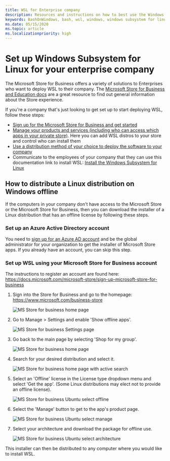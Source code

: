 ```yaml
---
title: WSL for Enterprise company
description: Resources and instructions on how to best use the Windows Subsystem for Linux in an Enterprise environment.
keywords: BashOnWindows, bash, wsl, windows, windows subsystem for linux, windowssubsystem, ubuntu, debian, suse, windows 10, enterprise, deployment, offline, packaging, store, distribution, installation, install
ms.date: 05/15/2020
ms.topic: article
ms.localizationpriority: high
---
```


# Set up Windows Subsystem for Linux for your enterprise company

The Microsoft Store for Business offers a variety of solutions to Enterprises who want to deploy WSL to their company. The [Microsoft Store for Business and Education docs](/microsoft-store/) are a great resource to find out general information about the Store experience.

If you're a company that's just looking to get set up to start deploying WSL, follow these steps:

* [Sign up for the Microsoft Store for Business and get started](/microsoft-store/sign-up-microsoft-store-for-business-overview)
* [Manage your products and services (including who can access which apps in your private store)](/microsoft-store/manage-apps-microsoft-store-for-business-overview). Here you can add WSL distros to your store and control who can install them
* [Use a distribution method of your choice to deploy the software to your company](/microsoft-store/distribute-apps-to-your-employees-microsoft-store-for-business)
* Communicate to the employees of your company that they can use this documentation link to install WSL: [Install the Windows Subsystem for Linux](./install-win10.md)

## How to distribute a Linux distribution on Windows offline

If the computers in your company don't have access to the Microsoft Store or the Microsoft Store for Business, then you can download the installer of a Linux distribution that has an offline license by following these steps.

### Set up an Azure Active Directory account

You need to [sign up for an Azure AD account](/azure/active-directory/fundamentals/sign-up-organization?WT.mc_id=windows-c9-niner) and be the global administrator for your organization to get the installer of Microsoft Store apps. If you already have an account, you can skip this step.

### Set up WSL using your Microsoft Store for Business account

The instructions to register an account are found here:
https://docs.microsoft.com/microsoft-store/sign-up-microsoft-store-for-business

1. Sign into the Store for Business and go to the homepage: https://www.microsoft.com/business-store

    ![MS Store for business home page](media/offlineinstallscreens/1-screen.png)

2. Go to Manage > Settings and enable 'Show offline apps'.

    ![MS Store for business Settings page](media/offlineinstallscreens/2-screen.png)

3. Go back to the main page by selecting 'Shop for my group'.

    ![MS Store for business home page](media/offlineinstallscreens/1-screen.png)

4. Search for your desired distribution and select it.

    ![MS Store for business home page with active search](media/offlineinstallscreens/3-screen.png)

5. Select an 'Offline' license in the License type dropdown menu and select 'Get the app'. (Some Linux distributions may elect not to provide an offline license).

    ![MS Store for business Ubuntu select offline](media/offlineinstallscreens/4-screen.png)

6. Select the 'Manage' button to get to the app's product page.

    ![MS Store for business Ubuntu select manage](media/offlineinstallscreens/5-screen.png)

7. Select your architecture and download the package for offline use.

    ![MS Store for business Ubuntu select architecture](media/offlineinstallscreens/6-screen.png)

This installer can then be distributed to any computer where you would like to install WSL.
